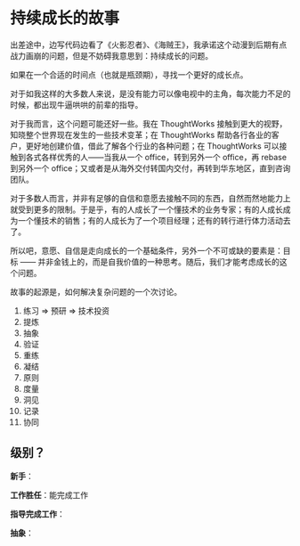 # 持续成长的故事

出差途中，边写代码边看了《火影忍者》、《海贼王》，我承诺这个动漫到后期有点战力画崩的问题，但是不妨碍我意思到：持续成长的问题。

如果在一个合适的时间点（也就是瓶颈期），寻找一个更好的成长点。

对于如我这样的大多数人来说，是没有能力可以像电视中的主角，每次能力不足的时候，都出现牛逼哄哄的前辈的指导。

对于我而言，这个问题可能还好一些。我在 ThoughtWorks 接触到更大的视野，知晓整个世界现在发生的一些技术变革；在 ThoughtWorks 帮助各行各业的客户，更好地创建价值，借此了解各个行业的各种问题；在 ThoughtWorks 可以接触到各式各样优秀的人——当我从一个 office，转到另外一个 office，再 rebase 到另外一个 office；又或者是从海外交付转国内交付，再转到华东地区，直到咨询团队。

对于多数人而言，并非有足够的自信和意愿去接触不同的东西，自然而然地能力上就受到更多的限制。于是乎，有的人成长了一个懂技术的业务专家；有的人成长成为一个懂技术的销售；有的人成长为了一个项目经理；还有的转行进行体力活动去了。

所以吧，意愿、自信是走向成长的一个基础条件，另外一个不可或缺的要素是：目标 —— 并非金钱上的，而是自我价值的一种思考。随后，我们才能考虑成长的这个问题。


故事的起源是，如何解决复杂问题的一个次讨论。


1. 练习 => 预研 => 技术投资
2. 提炼 
3. 抽象
4. 验证
5. 重练
6. 凝结
7. 原则 
8. 度量
9. 洞见
10. 记录
11. 协同

## 级别？

**新手**：

**工作胜任**：能完成工作

**指导完成工作**：

**抽象**：






